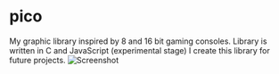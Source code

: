 # pico
My graphic library inspired by 8 and 16 bit gaming consoles. Library is written in C and JavaScript (experimental stage)
I create this library for future projects.
![Screenshot](https://imgur.com/ii7sn19.png)
